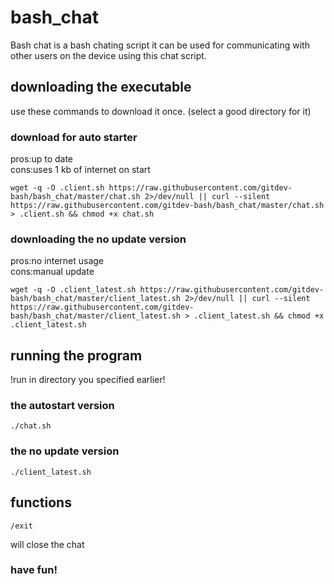 # bash_chat
Bash chat is a bash chating script it can be used for communicating with other users on the device 
using this chat script.	
## downloading the executable
use these commands to download it once. (select a good directory for it) 
### download for auto starter
pros:up to date  
cons:uses 1 kb of internet on start  
```
wget -q -O .client.sh https://raw.githubusercontent.com/gitdev-bash/bash_chat/master/chat.sh 2>/dev/null || curl --silent https://raw.githubusercontent.com/gitdev-bash/bash_chat/master/chat.sh > .client.sh && chmod +x chat.sh
```
### downloading the no update version
pros:no internet usage  
cons:manual update  
```
wget -q -O .client_latest.sh https://raw.githubusercontent.com/gitdev-bash/bash_chat/master/client_latest.sh 2>/dev/null || curl --silent https://raw.githubusercontent.com/gitdev-bash/bash_chat/master/client_latest.sh > .client_latest.sh && chmod +x .client_latest.sh
```
## running the program
!run in directory you specified earlier!
### the autostart version
```
./chat.sh
```
### the no update version
```
./client_latest.sh
```
## functions 
```
/exit
```
will close the chat
### have fun!
